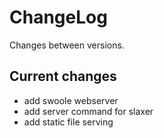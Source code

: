 # ChangeLog

Changes between versions.

## Current changes

* add swoole webserver
* add server command for slaxer
* add static file serving
